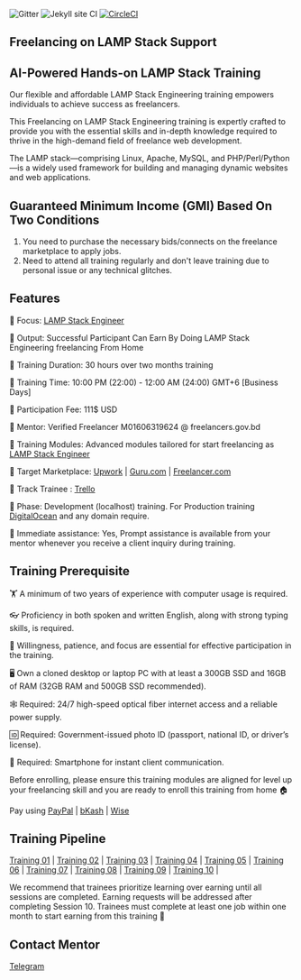 ![Gitter](https://badges.gitter.im/School-Of-Freelancing/Lobby.svg)
![Jekyll site CI](https://github.com/SchoolOfFreelancing/BackOffice/workflows/Jekyll%20site%20CI/badge.svg?branch=master)
[![CircleCI](https://dl.circleci.com/status-badge/img/gh/SchoolOfFreelancing/Freelancing-On-LAMP-Stack/tree/main.svg?style=svg)](https://dl.circleci.com/status-badge/redirect/gh/SchoolOfFreelancing/Freelancing-On-LAMP-Stack/tree/main)

## Freelancing on LAMP Stack Support
## AI-Powered Hands-on LAMP Stack Training 

Our flexible and affordable LAMP Stack Engineering training empowers individuals to achieve success as freelancers.

This Freelancing on LAMP Stack Engineering training is expertly crafted to provide you with the essential skills and in-depth knowledge required to thrive in the high-demand field of freelance web development.

The LAMP stack—comprising Linux, Apache, MySQL, and PHP/Perl/Python—is a widely used framework for building and managing dynamic websites and web applications.

## Guaranteed Minimum Income (GMI) Based On Two Conditions
1) You need to purchase the necessary bids/connects on the freelance marketplace to apply jobs.
2) Need to attend all training regularly and don't leave training due to personal issue or any technical glitches.


## Features 

📢 Focus: [LAMP Stack Engineer](https://www.upwork.com/hire/lamp-freelancers/) 

📢 Output: Successful Participant Can Earn By Doing LAMP Stack Engineering freelancing From Home

📢 Training Duration: 30 hours over two months training

📢 Training Time: 10:00 PM (22:00) - 12:00 AM (24:00) GMT+6 [Business Days]

📢 Participation Fee: 111$ USD

📢 Mentor: Verified Freelancer M01606319624 @ freelancers.gov.bd

📢 Training Modules: Advanced modules tailored for start freelancing as [LAMP Stack Engineer](https://www.upwork.com/hire/lamp-freelancers/) 
 
📢 Target Marketplace: [Upwork](https://www.upwork.com/) | [Guru.com](https://www.guru.com/) | [Freelancer.com](https://www.freelancer.com/) 

📢 Track Trainee : [Trello](https://trello.com/b/RFo7GNdY/school-of-freelancing)

📢 Phase: Development (localhost) training. For Production training [DigitalOcean](https://try.digitalocean.com/freetrialoffer/) and any domain require.

📢 Immediate assistance: Yes, Prompt assistance is available from your mentor whenever you receive a client inquiry during training.

## Training Prerequisite

🏋️ A minimum of two years of experience with computer usage is required.

👓 Proficiency in both spoken and written English, along with strong typing skills, is required.

🚴 Willingness, patience, and focus are essential for effective participation in the training.

🖥 Own a cloned desktop or laptop PC with at least a 300GB SSD and 16GB of RAM (32GB RAM and 500GB SSD recommended).

🕸 Required: 24/7 high-speed optical fiber internet access and a reliable power supply. 

🆔 Required: Government-issued photo ID (passport, national ID, or driver’s license).

📱 Required: Smartphone for instant client communication.

Before enrolling, please ensure this training modules are aligned for level up your freelancing skill and you are ready to enroll this training from home 🏠

Pay using [PayPal](https://www.paypal.com/ncp/payment/J5F7BS5QZMWGJ) | [bKash](https://shop.bkash.com/school-of-freelancing018907576/pay/bdt31000/mT8noZ) | [Wise](https://www.wise.com/) 

## Training Pipeline
[Training 01](https://docs.google.com/document/d/1mZPprLOzgYby80yNsWTaGS8tbAMTBKgH8YJDdI1Qxq8/edit?usp=sharing) |
[Training 02](https://docs.google.com/document/d/1RxQ2RRDnRac60MnZEFUkenbNvyHG9sMv2IrVajtRIm4/edit?usp=sharing) |
[Training 03](https://docs.google.com/document/d/1A9YpgJVa1AuSIRCjOW6QvdEBZzmB9HQKgPrANSsz1H8/edit?usp=sharing) |
[Training 04](https://docs.google.com/document/d/15wrZuqa7j2YOOT6YRqwCj33IcIvYrCHktiOIP0SI_P8/edit?usp=sharing) |
[Training 05](https://docs.google.com/document/d/1yvnSm3bSsmBMBqimPHdh-9qBadA5Pj5zZ1qvKjU2epU/edit?usp=sharing) |
[Training 06](https://docs.google.com/document/d/1iCH40SqEKg4MsadrEjlK2QdkZjYGSsP_EFTxDi7CPEc/edit?usp=sharing) |
[Training 07](https://docs.google.com/document/d/1uuHGpmp01bla2fUSlblfqA9AQUJJeBAp3BL2-yESkMY/edit?usp=sharing) |
[Training 08](https://docs.google.com/document/d/1nZn95BbcOTpgJlQNGCMWICGLdXojm3DEdG2aZOrYCxk/edit?usp=sharing) |
[Training 09](https://docs.google.com/document/d/1qhr9CE262__1SWRIE6l3kIbiOSIU2QyGjCYjU85rLiQ/edit?usp=sharing) |
[Training 10](https://docs.google.com/document/d/1TOfdEsGbqxzrzRc9gchotJZE0ejshFNR41QmR3iSETY/edit?usp=sharing) |

We recommend that trainees prioritize learning over earning until all sessions are completed. Earning requests will be addressed after completing Session 10. Trainees must complete at least one job within one month to start earning from this training 🚀

## Contact Mentor
[Telegram](https://t.me/SchoolOfFreelancingTraining) 





